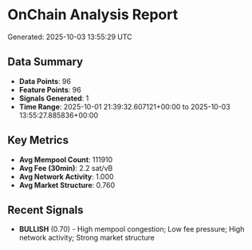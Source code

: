 # OnChain Analysis Report
Generated: 2025-10-03 13:55:29 UTC

## Data Summary
- **Data Points**: 96
- **Feature Points**: 96
- **Signals Generated**: 1
- **Time Range**: 2025-10-01 21:39:32.607121+00:00 to 2025-10-03 13:55:27.885836+00:00

## Key Metrics
- **Avg Mempool Count**: 111910
- **Avg Fee (30min)**: 2.2 sat/vB
- **Avg Network Activity**: 1.000
- **Avg Market Structure**: 0.760

## Recent Signals
- **BULLISH** (0.70) - High mempool congestion; Low fee pressure; High network activity; Strong market structure
